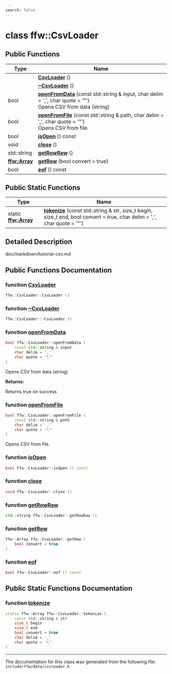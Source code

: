 ```yaml
---
search: false
---
```


# class ffw::CsvLoader

## Public Functions

|Type|Name|
|-----|-----|
||[**CsvLoader**](classffw_1_1_csv_loader.md#1a00df7f523c607e54a0674435d28287ca) () |
||[**~CsvLoader**](classffw_1_1_csv_loader.md#1ab4979a080e64793780b1ded073f651d5) () |
|bool|[**openFromData**](classffw_1_1_csv_loader.md#1a8d7473dde2f5776bda43a003593269a7) (const std::string & input, char delim = ',', char quote = '\"') <br>Opens CSV from data (string) |
|bool|[**openFromFile**](classffw_1_1_csv_loader.md#1a42ae6d1fa3e13b686c7546d44a397548) (const std::string & path, char delim = ',', char quote = '\"') <br>Opens CSV from file. |
|bool|[**isOpen**](classffw_1_1_csv_loader.md#1a5a073efffc4762b47019ac310f02e7d9) () const |
|void|[**close**](classffw_1_1_csv_loader.md#1a7db4818716354fbe834b64b82ee0b1af) () |
|std::string|[**getRowRaw**](classffw_1_1_csv_loader.md#1a7a2312f6cfcff07f1a509a5165173ba2) () |
|**[ffw::Array](classffw_1_1_array.md)**|[**getRow**](classffw_1_1_csv_loader.md#1a3021f058a120e4aedf0a892579e3dc8b) (bool convert = true) |
|bool|[**eof**](classffw_1_1_csv_loader.md#1a660eb27565d56a5140110322780cabc8) () const |


## Public Static Functions

|Type|Name|
|-----|-----|
|static **[ffw::Array](classffw_1_1_array.md)**|[**tokenize**](classffw_1_1_csv_loader.md#1a088b3e61b47fb380fcec3bf247f6487f) (const std::string & str, size\_t begin, size\_t end, bool convert = true, char delim = ',', char quote = '\"') |


## Detailed Description

doc/markdown/tutorial-csv.md 
## Public Functions Documentation

### function <a id="1a00df7f523c607e54a0674435d28287ca" href="#1a00df7f523c607e54a0674435d28287ca">CsvLoader</a>

```cpp
ffw::CsvLoader::CsvLoader ()
```



### function <a id="1ab4979a080e64793780b1ded073f651d5" href="#1ab4979a080e64793780b1ded073f651d5">~CsvLoader</a>

```cpp
ffw::CsvLoader::~CsvLoader ()
```



### function <a id="1a8d7473dde2f5776bda43a003593269a7" href="#1a8d7473dde2f5776bda43a003593269a7">openFromData</a>

```cpp
bool ffw::CsvLoader::openFromData (
    const std::string & input
    char delim = ','
    char quote = '\"'
)
```

Opens CSV from data (string) 



**Returns:**

Returns true on success 




### function <a id="1a42ae6d1fa3e13b686c7546d44a397548" href="#1a42ae6d1fa3e13b686c7546d44a397548">openFromFile</a>

```cpp
bool ffw::CsvLoader::openFromFile (
    const std::string & path
    char delim = ','
    char quote = '\"'
)
```

Opens CSV from file. 


### function <a id="1a5a073efffc4762b47019ac310f02e7d9" href="#1a5a073efffc4762b47019ac310f02e7d9">isOpen</a>

```cpp
bool ffw::CsvLoader::isOpen () const
```



### function <a id="1a7db4818716354fbe834b64b82ee0b1af" href="#1a7db4818716354fbe834b64b82ee0b1af">close</a>

```cpp
void ffw::CsvLoader::close ()
```



### function <a id="1a7a2312f6cfcff07f1a509a5165173ba2" href="#1a7a2312f6cfcff07f1a509a5165173ba2">getRowRaw</a>

```cpp
std::string ffw::CsvLoader::getRowRaw ()
```



### function <a id="1a3021f058a120e4aedf0a892579e3dc8b" href="#1a3021f058a120e4aedf0a892579e3dc8b">getRow</a>

```cpp
ffw::Array ffw::CsvLoader::getRow (
    bool convert = true
)
```



### function <a id="1a660eb27565d56a5140110322780cabc8" href="#1a660eb27565d56a5140110322780cabc8">eof</a>

```cpp
bool ffw::CsvLoader::eof () const
```



## Public Static Functions Documentation

### function <a id="1a088b3e61b47fb380fcec3bf247f6487f" href="#1a088b3e61b47fb380fcec3bf247f6487f">tokenize</a>

```cpp
static ffw::Array ffw::CsvLoader::tokenize (
    const std::string & str
    size_t begin
    size_t end
    bool convert = true
    char delim = ','
    char quote = '\"'
)
```





----------------------------------------
The documentation for this class was generated from the following file: `include/ffw/data/csvreader.h`
